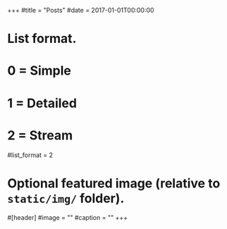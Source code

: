 +++
#title = "Posts"
#date = 2017-01-01T00:00:00

# List format.
#   0 = Simple
#   1 = Detailed
#   2 = Stream
#list_format = 2

# Optional featured image (relative to `static/img/` folder).
#[header]
#image = ""
#caption = ""
+++
